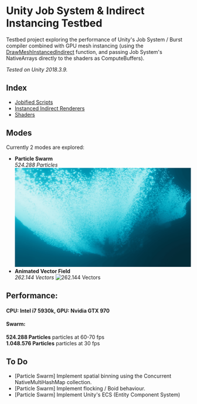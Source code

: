 # Unity Job System & Indirect Instancing Testbed
Testbed project exploring the performance of Unity's Job System / Burst compiler combined with GPU mesh instancing (using the [DrawMeshInstancedIndirect](https://docs.unity3d.com/ScriptReference/Graphics.DrawMeshInstancedIndirect.html) function, and passing Job System's NativeArrays directly to the shaders as ComputeBuffers).

_Tested on Unity 2018.3.9._

## Index
* [Jobified Scripts](https://github.com/GeorgeAdamon/InstancedIndirect_And_JobSystem/tree/master/Assets/Scripts/Jobified)
* [Instanced Indirect Renderers](https://github.com/GeorgeAdamon/InstancedIndirect_And_JobSystem/tree/master/Assets/Scripts/Renderers)
* [Shaders](https://github.com/GeorgeAdamon/InstancedIndirect_And_JobSystem/tree/master/Assets/Shaders)

## Modes
Currently 2 modes are explored:
* **Particle Swarm**
<br/>_524.288 Particles_
![524.288 Particles](Recordings/gif_animation_007.gif?raw=true "524.288 Particles")
* **Animated Vector Field**
<br/>_262.144 Vectors_
![262.144 Vectors](Recordings/gif_animation_010.gif?raw=true "262.144 Vectors")

## Performance:
#### CPU: Intel i7 5930k, GPU: Nvidia GTX 970
#### Swarm:<br/>
**524.288 Particles** particles at 60-70 fps <br/>
**1.048.576 Particles** particles at 30 fps


## To Do
* [Particle Swarm] Implement spatial binning using the Concurrent NativeMultiHashMap collection.
* [Particle Swarm] Implement flocking / Boid behaviour.
* [Particle Swarm] Implement Unity's ECS (Entity Component System)
